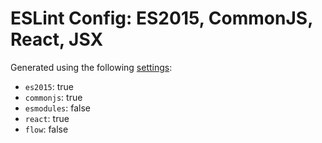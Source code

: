 # ESLint Config: ES2015, CommonJS, React, JSX

Generated using the following [settings](https://github.com/wildpeaks/packages-eslint-config#readme):

- `es2015`: true
- `commonjs`: true
- `esmodules`: false
- `react`: true
- `flow`: false
	